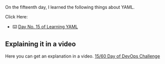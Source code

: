 On the fifteenth day, I learned the following things about YAML.

Click Here:

- ⌨️ [Day No. 15 of Learning YAML](../PDFs/YAML-1.pdf)

## **Explaining it in a video**

Here you can get an explanation in a video. [15/60 Day of DevOps Challenge](https://www.youtube.com/watch?v=3x_ViuBC9Z0&list=PLptbpfKzsc3BtEki4tHQm5Xmpj8w1_JlM&index=14)